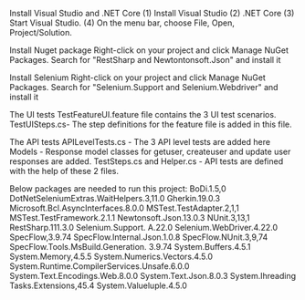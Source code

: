 

Install Visual Studio and .NET Core
(1) Install Visual Studio
(2) .NET Core
(3) Start Visual Studio.
(4) On the menu bar, choose File, Open, Project/Solution.


Install Nuget package
Right-click on your project and click Manage NuGet Packages.
Search for "RestSharp and Newtontonsoft.Json" and install it


Install Selenium
Right-click on your project and click Manage NuGet Packages.
Search for "Selenium.Support and Selenium.Webdriver" and install it


The UI tests
TestFeatureUI.feature file contains the 3 UI test scenarios.
TestUISteps.cs- The step definitions for the feature file is added in this file. 


The API tests
APILevelTests.cs - The 3 API level tests are added here
Models - Response model classes for getuser, createuser and update user responses are added. 
TestSteps.cs and Helper.cs - API tests are defined with the help of these 2 files. 


Below packages are needed to run this project:
BoDi.1.5,0
DotNetSeleniumExtras.WaitHelpers.3,11.0
Gherkin.19.0.3
Microsoft.Bcl.AsyncInterfaces.8.0.0
MSTest.TestAdapter.2,1,1
MSTest.TestFramework.2.1.1
Newtonsoft.Json.13.0.3
NUnit.3,13,1
RestSharp.111.3.0
Selenium.Support. A.22.0
Selenium.WebDriver.4.22.0
SpecFlow,3.9.74
SpecFlow.Internal.Json.1.0.8
SpecFlow.NUnit.3,9,74
SpecFlow.Tools.MsBuild.Generation. 3.9.74
System.Buffers.4.5.1
System.Memory,4.5.5
System.Numerics.Vectors.4.5.0
System.Runtime.CompilerServices.Unsafe.6.0.0
System.Text.Encodings.Web.8.0.0
System.Text.Json.8.0.3
System.Ihreading Tasks.Extensions,45.4
System.Valueluple.4.5.0
